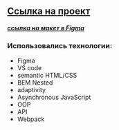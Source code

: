## [Ссылка на проект](https://voldemar64.github.io/mesto/)

**_[ссылка на макет в Figma](https://www.figma.com/file/2cn9N9jSkmxD84oJik7xL7/JavaScript.-Sprint-4?node-id=0%3A1)_**
### Использовались технологии:
  * Figma
  * VS code
  * semantic HTML/CSS
  * BEM Nested
  * adaptivity
  * Asynchronous JavaScript
  * OOP
  * API
  * Webpack
